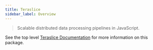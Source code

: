 ```yaml
---
title: Teraslice
sidebar_label: Overview
---
```


> Scalable distributed data processing pipelines in JavaScript.

See the top level [Teraslice Documentation](https://terascope.github.io/teraslice/docs/overview) for more information on this package.